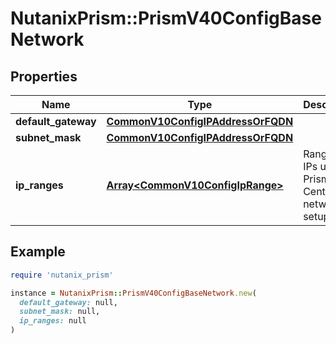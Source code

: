 # NutanixPrism::PrismV40ConfigBaseNetwork

## Properties

| Name | Type | Description | Notes |
| ---- | ---- | ----------- | ----- |
| **default_gateway** | [**CommonV10ConfigIPAddressOrFQDN**](CommonV10ConfigIPAddressOrFQDN.md) |  |  |
| **subnet_mask** | [**CommonV10ConfigIPAddressOrFQDN**](CommonV10ConfigIPAddressOrFQDN.md) |  |  |
| **ip_ranges** | [**Array&lt;CommonV10ConfigIpRange&gt;**](CommonV10ConfigIpRange.md) | Range of IPs used for Prism Central network setup. |  |

## Example

```ruby
require 'nutanix_prism'

instance = NutanixPrism::PrismV40ConfigBaseNetwork.new(
  default_gateway: null,
  subnet_mask: null,
  ip_ranges: null
)
```

